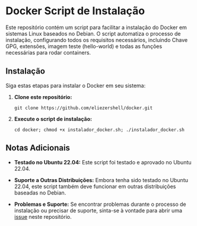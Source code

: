 # Docker Script de Instalação

Este repositório contém um script para facilitar a instalação do Docker em sistemas Linux baseados no Debian. O script automatiza o processo de instalação, configurando todos os requisitos necessários, incluindo Chave GPG, extensões, imagem teste (hello-world) e todas as funções necessárias para rodar containers.

## Instalação

Siga estas etapas para instalar o Docker em seu sistema:

1. **Clone este repositório:**
   ```
   git clone https://github.com/eliezershell/docker.git
   ```

2. **Execute o script de instalação:**
   ```
   cd docker; chmod +x instalador_docker.sh; ./instalador_docker.sh
   ```
   
## Notas Adicionais

- **Testado no Ubuntu 22.04:** Este script foi testado e aprovado no Ubuntu 22.04.
  
- **Suporte a Outras Distribuições:** Embora tenha sido testado no Ubuntu 22.04, este script também deve funcionar em outras distribuições baseadas no Debian.

- **Problemas e Suporte:** Se encontrar problemas durante o processo de instalação ou precisar de suporte, sinta-se à vontade para abrir uma [issue](https://github.com/eliezershell/docker/issues) neste repositório.
